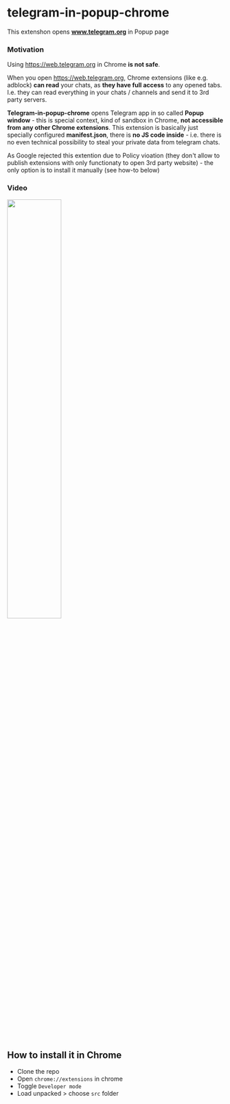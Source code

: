 # telegram-in-popup-chrome

This extenshon opens **www.telegram.org** in Popup page

### Motivation
Using https://web.telegram.org in Chrome **is not safe**.

When you open https://web.telegram.org, Chrome extensions (like e.g. adblock) **can read** your chats, as **they have full access** to any opened tabs. I.e. they can read everything in your chats / channels and send it to 3rd party servers.

**Telegram-in-popup-chrome** opens Telegram app in so called **Popup window** - this is special context, kind of sandbox in Chrome, **not  accessible from any other Chrome extensions**. This extension is basically just specially configured **manifest.json**, there is **no JS code inside** - i.e. there is no even technical possibility to steal your private data from telegram chats.

As Google rejected this extention due to Policy vioation (they don't allow to publish extensions with only functionaty to open 3rd party website) - the only option is to install it manually (see how-to below) 

### Video
[<img src="https://i.ytimg.com/vi/Q-CHQ58shWY/maxresdefault.jpg" width="50%">](https://studio.youtube.com/video/Q-CHQ58shWY)

## How to install it in Chrome
- Clone the  repo
- Open ```chrome://extensions``` in chrome
- Toggle ```Developer mode```
- Load unpacked > choose ```src``` folder



